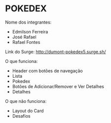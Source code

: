 # POKEDEX

Nome dos integrantes: 
- Edmilson Ferreira
- José Rafael
- Rafael Fontes

Link do Surge: http://dumont-pokedex5.surge.sh/

O que funciona:
- Header com botões de navegação
- Lista
- Pokedex
- Botões de Adicionar/Remover e Ver Detalhes
- Detalhes

O que não funciona: 
- Layout do Card
- Desafios
